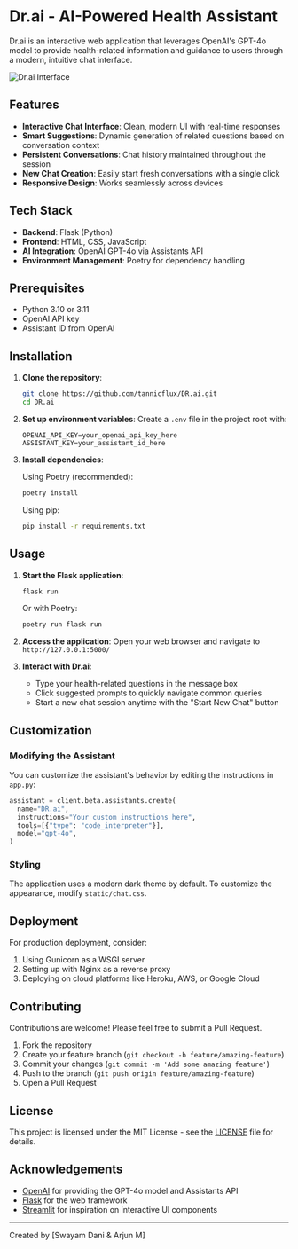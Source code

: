 # Dr.ai - AI-Powered Health Assistant

Dr.ai is an interactive web application that leverages OpenAI's GPT-4o model to provide health-related information and guidance to users through a modern, intuitive chat interface.

![Dr.ai Interface](https://via.placeholder.com/800x450)

## Features

- **Interactive Chat Interface**: Clean, modern UI with real-time responses
- **Smart Suggestions**: Dynamic generation of related questions based on conversation context
- **Persistent Conversations**: Chat history maintained throughout the session
- **New Chat Creation**: Easily start fresh conversations with a single click
- **Responsive Design**: Works seamlessly across devices

## Tech Stack

- **Backend**: Flask (Python)
- **Frontend**: HTML, CSS, JavaScript
- **AI Integration**: OpenAI GPT-4o via Assistants API
- **Environment Management**: Poetry for dependency handling

## Prerequisites

- Python 3.10 or 3.11
- OpenAI API key
- Assistant ID from OpenAI

## Installation

1. **Clone the repository**:
   ```bash
   git clone https://github.com/tannicflux/DR.ai.git
   cd DR.ai
   ```

2. **Set up environment variables**:
   Create a `.env` file in the project root with:
   ```
   OPENAI_API_KEY=your_openai_api_key_here
   ASSISTANT_KEY=your_assistant_id_here
   ```

3. **Install dependencies**:
   
   Using Poetry (recommended):
   ```bash
   poetry install
   ```
   
   Using pip:
   ```bash
   pip install -r requirements.txt
   ```

## Usage

1. **Start the Flask application**:
   ```bash
   flask run
   ```
   
   Or with Poetry:
   ```bash
   poetry run flask run
   ```

2. **Access the application**:
   Open your web browser and navigate to `http://127.0.0.1:5000/`

3. **Interact with Dr.ai**:
   - Type your health-related questions in the message box
   - Click suggested prompts to quickly navigate common queries
   - Start a new chat session anytime with the "Start New Chat" button

## Customization

### Modifying the Assistant

You can customize the assistant's behavior by editing the instructions in `app.py`:

```python
assistant = client.beta.assistants.create(
  name="DR.ai",
  instructions="Your custom instructions here",
  tools=[{"type": "code_interpreter"}],
  model="gpt-4o",
)
```

### Styling

The application uses a modern dark theme by default. To customize the appearance, modify `static/chat.css`.

## Deployment

For production deployment, consider:

1. Using Gunicorn as a WSGI server
2. Setting up with Nginx as a reverse proxy
3. Deploying on cloud platforms like Heroku, AWS, or Google Cloud

## Contributing

Contributions are welcome! Please feel free to submit a Pull Request.

1. Fork the repository
2. Create your feature branch (`git checkout -b feature/amazing-feature`)
3. Commit your changes (`git commit -m 'Add some amazing feature'`)
4. Push to the branch (`git push origin feature/amazing-feature`)
5. Open a Pull Request

## License

This project is licensed under the MIT License - see the [LICENSE](LICENSE) file for details.

## Acknowledgements

- [OpenAI](https://openai.com/) for providing the GPT-4o model and Assistants API
- [Flask](https://flask.palletsprojects.com/) for the web framework
- [Streamlit](https://streamlit.io/) for inspiration on interactive UI components

---

Created by [Swayam Dani & Arjun M]

